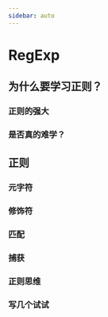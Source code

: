 ```yaml
---
sidebar: auto
---
```


# RegExp
## 为什么要学习正则？
### 正则的强大
### 是否真的难学？
## 正则
### 元字符
### 修饰符
### 匹配
### 捕获
### 正则思维
### 写几个试试
